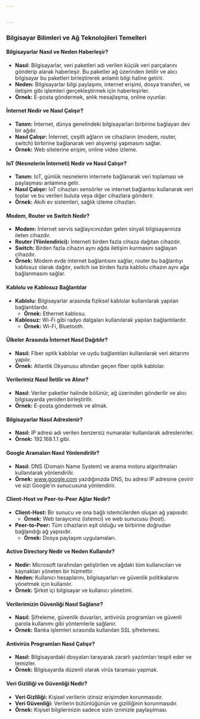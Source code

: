 ```yaml
---


---
```


<h3 id="bilgisayar-bilimleri-ve-ağ-teknolojileri-temelleri">Bilgisayar Bilimleri ve Ağ Teknolojileri Temelleri</h3>
<h4 id="bilgisayarlar-nasıl-ve-neden-haberleşir">Bilgisayarlar Nasıl ve Neden Haberleşir?</h4>
<ul>
<li><strong>Nasıl:</strong> Bilgisayarlar, veri paketleri adı verilen küçük veri parçalarını gönderip alarak haberleşir. Bu paketler ağ üzerinden iletilir ve alıcı bilgisayar bu paketleri birleştirerek anlamlı bilgi haline getirir.</li>
<li><strong>Neden:</strong> Bilgisayarlar bilgi paylaşımı, internet erişimi, dosya transferi, ve iletişim gibi işlemleri gerçekleştirmek için haberleşirler.</li>
<li><strong>Örnek:</strong> E-posta göndermek, anlık mesajlaşma, online oyunlar.</li>
</ul>
<h4 id="i̇nternet-nedir-ve-nasıl-çalışır">İnternet Nedir ve Nasıl Çalışır?</h4>
<ul>
<li><strong>Tanım:</strong> İnternet, dünya genelindeki bilgisayarları birbirine bağlayan dev bir ağdır.</li>
<li><strong>Nasıl Çalışır:</strong> İnternet, çeşitli ağların ve cihazların (modem, router, switch) birbirine bağlanarak veri alışverişi yapmasını sağlar.</li>
<li><strong>Örnek:</strong> Web sitelerine erişim, online video izleme.</li>
</ul>
<h4 id="iot-nesnelerin-i̇nterneti-nedir-ve-nasıl-çalışır">IoT (Nesnelerin İnterneti) Nedir ve Nasıl Çalışır?</h4>
<ul>
<li><strong>Tanım:</strong> IoT, günlük nesnelerin internete bağlanarak veri toplaması ve paylaşması anlamına gelir.</li>
<li><strong>Nasıl Çalışır:</strong> IoT cihazları sensörler ve internet bağlantısı kullanarak veri toplar ve bu verileri buluta veya diğer cihazlara gönderir.</li>
<li><strong>Örnek:</strong> Akıllı ev sistemleri, sağlık izleme cihazları.</li>
</ul>
<h4 id="modem-router-ve-switch-nedir">Modem, Router ve Switch Nedir?</h4>
<ul>
<li><strong>Modem:</strong> İnternet servis sağlayıcınızdan gelen sinyali bilgisayarınıza ileten cihazdır.</li>
<li><strong>Router (Yönlendirici):</strong> İnterneti birden fazla cihaza dağıtan cihazdır.</li>
<li><strong>Switch:</strong> Birden fazla cihazın aynı ağda iletişim kurmasını sağlayan cihazdır.</li>
<li><strong>Örnek:</strong> Modem evde internet bağlantısını sağlar, router bu bağlantıyı kablosuz olarak dağıtır, switch ise birden fazla kablolu cihazın aynı ağa bağlanmasını sağlar.</li>
</ul>
<h4 id="kablolu-ve-kablosuz-bağlantılar">Kablolu ve Kablosuz Bağlantılar</h4>
<ul>
<li><strong>Kablolu:</strong> Bilgisayarlar arasında fiziksel kablolar kullanılarak yapılan bağlantılardır.
<ul>
<li><strong>Örnek:</strong> Ethernet kablosu.</li>
</ul>
</li>
<li><strong>Kablosuz:</strong> Wi-Fi gibi radyo dalgaları kullanılarak yapılan bağlantılardır.
<ul>
<li><strong>Örnek:</strong> Wi-Fi, Bluetooth.</li>
</ul>
</li>
</ul>
<h4 id="ülkeler-arasında-i̇nternet-nasıl-dağıtılır">Ülkeler Arasında İnternet Nasıl Dağıtılır?</h4>
<ul>
<li><strong>Nasıl:</strong> Fiber optik kablolar ve uydu bağlantıları kullanılarak veri aktarımı yapılır.</li>
<li><strong>Örnek:</strong> Atlantik Okyanusu altından geçen fiber optik kablolar.</li>
</ul>
<h4 id="verilerimiz-nasıl-i̇letilir-ve-alınır">Verilerimiz Nasıl İletilir ve Alınır?</h4>
<ul>
<li><strong>Nasıl:</strong> Veriler paketler halinde bölünür, ağ üzerinden gönderilir ve alıcı bilgisayarda yeniden birleştirilir.</li>
<li><strong>Örnek:</strong> E-posta göndermek ve almak.</li>
</ul>
<h4 id="bilgisayarlar-nasıl-adreslenir">Bilgisayarlar Nasıl Adreslenir?</h4>
<ul>
<li><strong>Nasıl:</strong> IP adresi adı verilen benzersiz numaralar kullanılarak adreslenirler.</li>
<li><strong>Örnek:</strong> 192.168.1.1 gibi.</li>
</ul>
<h4 id="google-aramaları-nasıl-yönlendirilir">Google Aramaları Nasıl Yönlendirilir?</h4>
<ul>
<li><strong>Nasıl:</strong> DNS (Domain Name System) ve arama motoru algoritmaları kullanılarak yönlendirilir.</li>
<li><strong>Örnek:</strong> <a href="http://www.google.com">www.google.com</a> yazdığınızda DNS, bu adresi IP adresine çevirir ve sizi Google’ın sunucusuna yönlendirir.</li>
</ul>
<h4 id="client-host-ve-peer-to-peer-ağlar-nedir">Client-Host ve Peer-to-Peer Ağlar Nedir?</h4>
<ul>
<li><strong>Client-Host:</strong> Bir sunucu ve ona bağlı istemcilerden oluşan ağ yapısıdır.
<ul>
<li><strong>Örnek:</strong> Web tarayıcınız (istemci) ve web sunucusu (host).</li>
</ul>
</li>
<li><strong>Peer-to-Peer:</strong> Tüm cihazların eşit olduğu ve birbirine doğrudan bağlandığı ağ yapısıdır.
<ul>
<li><strong>Örnek:</strong> Dosya paylaşım uygulamaları.</li>
</ul>
</li>
</ul>
<h4 id="active-directory-nedir-ve-neden-kullanılır">Active Directory Nedir ve Neden Kullanılır?</h4>
<ul>
<li><strong>Nedir:</strong> Microsoft tarafından geliştirilen ve ağdaki tüm kullanıcıları ve kaynakları yöneten bir hizmettir.</li>
<li><strong>Neden:</strong> Kullanıcı hesaplarını, bilgisayarları ve güvenlik politikalarını yönetmek için kullanılır.</li>
<li><strong>Örnek:</strong> Şirket içi bilgisayar ve kullanıcı yönetimi.</li>
</ul>
<h4 id="verilerimizin-güvenliği-nasıl-sağlanır">Verilerimizin Güvenliği Nasıl Sağlanır?</h4>
<ul>
<li><strong>Nasıl:</strong> Şifreleme, güvenlik duvarları, antivirüs programları ve güvenli parola kullanımı gibi yöntemlerle sağlanır.</li>
<li><strong>Örnek:</strong> Banka işlemleri sırasında kullanılan SSL şifrelemesi.</li>
</ul>
<h4 id="antivirüs-programları-nasıl-çalışır">Antivirüs Programları Nasıl Çalışır?</h4>
<ul>
<li><strong>Nasıl:</strong> Bilgisayardaki dosyaları tarayarak zararlı yazılımları tespit eder ve temizler.</li>
<li><strong>Örnek:</strong> Bilgisayarda düzenli olarak virüs taraması yapmak.</li>
</ul>
<h4 id="veri-gizliliği-ve-güvenliği-nedir">Veri Gizliliği ve Güvenliği Nedir?</h4>
<ul>
<li><strong>Veri Gizliliği:</strong> Kişisel verilerin izinsiz erişimden korunmasıdır.</li>
<li><strong>Veri Güvenliği:</strong> Verilerin bütünlüğünün ve gizliliğinin korunmasıdır.</li>
<li><strong>Örnek:</strong> Kişisel bilgilerinizin sadece sizin izninizle paylaşılması.</li>
</ul>

